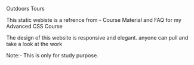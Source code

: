 Outdoors Tours

This static webiste is a refrence from - Course Material and FAQ for my Advanced CSS Course

The design of this website is responsive and elegant. anyone can pull and take a look at the work

Note:-
This is only for study purpose.

